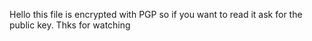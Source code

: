 Hello this file is encrypted with PGP so if you want to read it ask for the public key.
Thks for watching
